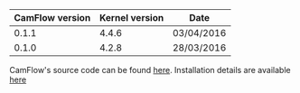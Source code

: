 | CamFlow version | Kernel version | Date       |
| --------------- |----------------| ---------- |
| 0.1.1           | 4.4.6          | 03/04/2016 |
| 0.1.0           | 4.2.8          | 28/03/2016 |

CamFlow's source code can be found [here](https://github.com/camflow/camflow-dev).
Installation details are available [here](https://github.com/CamFlow/camflow-install)
